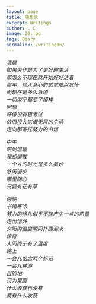 ```yaml
---
layout: page
title: 随想录
excerpt: Writings
author: L C
image: 20.jpg
tags: Diary
permalink: /writing06/
---
```

<iframe src="vedio/声声慢.m4a" allow="autoplay" style="display:none" id="iframeAudio"></iframe>

*清晨  
如果劳作是为了更好的生活   
那怎么不现在就开始好好活着  
那年，倾入身心的感觉难以忘怀   
而现在是多么急迫  
一切似乎都变了模样  
回想  
好像没有思考过  
依旧投入这漫无目的生活  
走向那寄托努力的书馆*

*中午  
阳光温暖  
我却懒散  
一个人的时光是多么美妙  
悠闲漫步  
哪里随心  
只要有花有草*

*傍晚  
书馆寒冷  
努力的挣扎似乎不能产生一点的热量  
走出馆外  
夕阳的温度瞬间扑面迎来  
惊奇  
人间终于有了温度  
路上  
一会儿惦念两个标记  
一会儿神游  
目的地  
只为果腹  
什么收获也没有  
要有什么收获*
